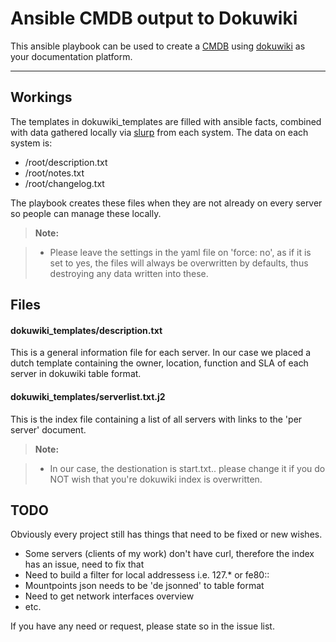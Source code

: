Ansible CMDB output to Dokuwiki
============================

This ansible playbook can be used to create a <a href="https://en.wikipedia.org/wiki/Configuration_management_database" class="icon-link">CMDB</a> using <a href="https://www.dokuwiki.org/dokuwiki" class="icon-link">dokuwiki</a> as your documentation platform.

----------

Workings
-----------

The templates in dokuwiki_templates are filled with ansible facts, combined with data gathered locally via <a href="http://docs.ansible.com/ansible/slurp_module.html" class="icon-link">slurp</a> from each system.
The data on each system is:
 - /root/description.txt 
 - /root/notes.txt 
 - /root/changelog.txt

The playbook creates these files when they are not already on every server so people can manage these locally.


> **Note:**

> - Please leave the settings in the yaml file on 'force: no', as if it is set to yes, the files will always be overwritten by defaults, thus destroying any data written into these.

Files
------
#### <i class="icon-file"></i> dokuwiki_templates/description.txt

This is a general information file for each server.
In our case we placed a dutch template containing the owner, location, function and SLA of each server in dokuwiki table format.

#### <i class="icon-folder-open"></i> dokuwiki_templates/serverlist.txt.j2

This is the index file containing a list of all servers with links to the 'per server' document.

> **Note:**

> - In our case, the destionation is start.txt.. please change it if you do NOT wish that you're dokuwiki index is overwritten.

TODO
------

Obviously every project still has things that need to be fixed or new wishes.

 - Some servers (clients of my work) don't have curl, therefore the index has an issue, need to fix that
 - Need to build a filter for local addressess i.e. 127.* or fe80::
 - Mountpoints json needs to be 'de jsonned' to table format
 - Need to get network interfaces overview
 - etc.

If you have any need or request, please state so in the issue list.

